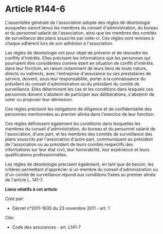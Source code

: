 # Article R144-6

L'assemblée générale de l'association adopte des règles de déontologie auxquelles seront tenus les membres du conseil
d'administration, du bureau et du personnel salarié de l'association, ainsi que les membres des comités de surveillance des
plans souscrits par celle-ci. Ces règles sont remises à chaque adhérent lors de son adhésion à l'association. 

Les règles de déontologie ont pour objet de prévenir et de résoudre les conflits d'intérêts. Elles précisent les informations
que les personnes qui pourraient être considérées comme étant en situation de conflit d'intérêts dans leur fonction, en
raison notamment de leurs liens de toute nature, directs ou indirects, avec l'entreprise d'assurance ou ses prestataires de
service, doivent, sous leur responsabilité, porter à la connaissance du président du conseil d'administration ou du président
du comité de surveillance. Elles déterminent les cas et les conditions dans lesquels ces personnes doivent s'abstenir de
participer aux délibérations, s'abstenir de voter ou proposer leur démission. 

Ces règles précisent les obligations de diligence et de confidentialité des personnes mentionnées au premier alinéa dans
l'exercice de leur fonction. 

Ces règles définissent également les conditions dans lesquelles les membres du conseil d'administration, du bureau et du
personnel salarié de l'association, d'une part, et les membres des comités de surveillance des plans souscrits par
l'association d'autre part, communiquent au président de l'association ou au président de leurs comités respectifs des
informations sur leur état civil, leur honorabilité, leur expérience et leurs qualifications professionnelles. 

Les règles de déontologie précisent également, en tant que de besoin, les critères permettant d'apprécier si un membre du
conseil d'administration ou d'un comité de surveillance répond aux conditions fixées au premier alinéa de l'article L. 141-7.

**Liens relatifs à cet article**

_Créé par_:

  - Décret n°2011-1635 du 23 novembre 2011 - art. 1

_Cite_:

  - Code des assurances - art. L141-7

